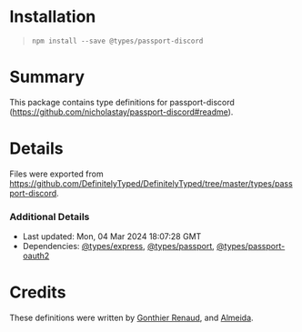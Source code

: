 # Installation
> `npm install --save @types/passport-discord`

# Summary
This package contains type definitions for passport-discord (https://github.com/nicholastay/passport-discord#readme).

# Details
Files were exported from https://github.com/DefinitelyTyped/DefinitelyTyped/tree/master/types/passport-discord.

### Additional Details
 * Last updated: Mon, 04 Mar 2024 18:07:28 GMT
 * Dependencies: [@types/express](https://npmjs.com/package/@types/express), [@types/passport](https://npmjs.com/package/@types/passport), [@types/passport-oauth2](https://npmjs.com/package/@types/passport-oauth2)

# Credits
These definitions were written by [Gonthier Renaud](https://github.com/kzay), and [Almeida](https://github.com/almeidx).

